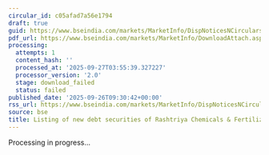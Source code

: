 ```yaml
---
circular_id: c05afad7a56e1794
draft: true
guid: https://www.bseindia.com/markets/MarketInfo/DispNoticesNCirculars.aspx?Noticeid={7757CEF6-F078-4280-8BE6-C6F9ECB3477D}&noticeno=20250926-16&dt=09/26/2025&icount=16&totcount=76&flag=0
pdf_url: https://www.bseindia.com/markets/MarketInfo/DownloadAttach.aspx?id=20250926-16&attachedId=
processing:
  attempts: 1
  content_hash: ''
  processed_at: '2025-09-27T03:55:39.327227'
  processor_version: '2.0'
  stage: download_failed
  status: failed
published_date: '2025-09-26T09:30:42+00:00'
rss_url: https://www.bseindia.com/markets/MarketInfo/DispNoticesNCirculars.aspx?Noticeid={7757CEF6-F078-4280-8BE6-C6F9ECB3477D}&noticeno=20250926-16&dt=09/26/2025&icount=16&totcount=76&flag=0
source: bse
title: Listing of new debt securities of Rashtriya Chemicals & Fertilizers Limited
---
```


Processing in progress...